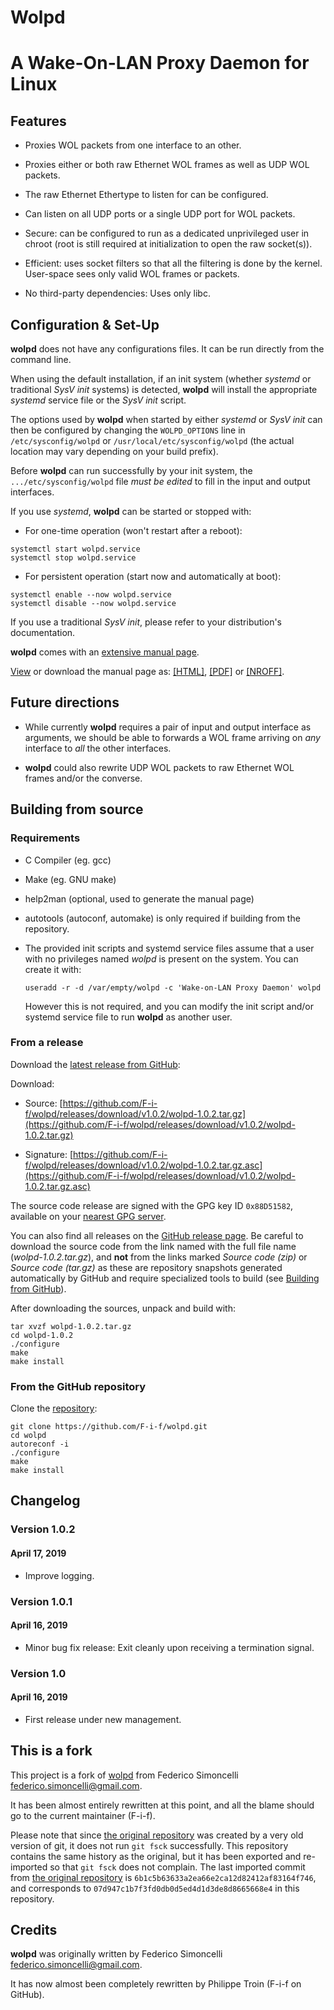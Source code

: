 Wolpd
=====
A Wake-On-LAN Proxy Daemon for Linux
====================================

## Features

* Proxies WOL packets from one interface to an other.

* Proxies either or both raw Ethernet WOL frames as well as UDP WOL
  packets.

* The raw Ethernet Ethertype to listen for can be configured.

* Can listen on all UDP ports or a single UDP port for WOL packets.

* Secure: can be configured to run as a dedicated unprivileged user in
  chroot (root is still required at initialization to open the raw
  socket(s)).

* Efficient: uses socket filters so that all the filtering is done by
  the kernel.  User-space sees only valid WOL frames or packets.

* No third-party dependencies: Uses only libc.

## Configuration & Set-Up

**wolpd** does not have any configurations files.  It can be run
directly from the command line.

When using the default installation, if an init system (whether
_systemd_ or traditional _SysV init_ systems) is detected, **wolpd** will
install the appropriate _systemd_ service file or the _SysV init_ script.

The options used by **wolpd** when started by either _systemd_ or
_SysV init_ can then be configured by changing the `WOLPD_OPTIONS`
line in `/etc/sysconfig/wolpd` or `/usr/local/etc/sysconfig/wolpd`
(the actual location may vary depending on your build prefix).

Before **wolpd** can run successfully by your init system, the
`.../etc/sysconfig/wolpd` file *must be edited* to fill in the input
and output interfaces.

If you use _systemd_, **wolpd** can be started or stopped with:

* For one-time operation (won't restart after a reboot):
``` shell
systemctl start wolpd.service
systemctl stop wolpd.service
```

* For persistent operation (start now and automatically at boot):

``` shell
systemctl enable --now wolpd.service
systemctl disable --now wolpd.service
```

If you use a traditional _SysV init_, please refer to your
distribution's documentation.

**wolpd** comes with an [extensive manual
page](https://htmlpreview.github.io/?https://raw.githubusercontent.com/F-i-f/wolpd/master/wolpd.8.html).

[View](https://htmlpreview.github.io/?https://raw.githubusercontent.com/F-i-f/wolpd/master/wolpd.8.html) or
download the manual page as:
[[HTML]](https://raw.githubusercontent.com/F-i-f/wolpd/master/wolpd.8.html),
[[PDF]](https://raw.githubusercontent.com/F-i-f/wolpd/master/wolpd.8.pdf) or
[[NROFF]](https://raw.githubusercontent.com/F-i-f/wolpd/master/wolpd.8).

## Future directions

* While currently **wolpd** requires a pair of input and output
  interface as arguments, we should be able to forwards a WOL frame
  arriving on _any_ interface to _all_ the other interfaces.

* **wolpd** could also rewrite UDP WOL packets to raw Ethernet WOL
  frames and/or the converse.

## Building from source

### Requirements

* C Compiler (eg. gcc)

* Make (eg. GNU make)

* help2man (optional, used to generate the manual page)

* autotools (autoconf, automake) is only required if building from the
  repository.

* The provided init scripts and systemd service files assume that a
  user with no privileges named _wolpd_ is present on the system.  You
  can create it with:
  ```shell
  useradd -r -d /var/empty/wolpd -c 'Wake-on-LAN Proxy Daemon' wolpd
  ```
  However this is not required, and you can modify the init script
  and/or systemd service file to run **wolpd** as another user.

### From a release

Download the [latest release from
GitHub](https://github.com/F-i-f/wolpd/releases/download/v1.0.2/wolpd-1.0.2.tar.gz):

Download:

* Source:
  [https://github.com/F-i-f/wolpd/releases/download/v1.0.2/wolpd-1.0.2.tar.gz](https://github.com/F-i-f/wolpd/releases/download/v1.0.2/wolpd-1.0.2.tar.gz)

* Signature:
  [https://github.com/F-i-f/wolpd/releases/download/v1.0.2/wolpd-1.0.2.tar.gz.asc](https://github.com/F-i-f/wolpd/releases/download/v1.0.2/wolpd-1.0.2.tar.gz.asc)

The source code release are signed with the GPG key ID `0x88D51582`,
available on your [nearest GPG server](https://pgp.mit.edu/).

You can also find all releases on the [GitHub release
page](https://github.com/F-i-f/wolpd/releases/).  Be careful to
download the source code from the link named with the full file name
(_wolpd-1.0.2.tar.gz_), and **not** from the links marked _Source code
(zip)_ or _Source code (tar.gz)_ as these are repository snapshots
generated automatically by GitHub and require specialized tools to
build (see [Building from GitHub](#from-the-github-repository)).

After downloading the sources, unpack and build with:
``` shell
tar xvzf wolpd-1.0.2.tar.gz
cd wolpd-1.0.2
./configure
make
make install
```

### From the GitHub repository

Clone the [repository](https://github.com/F-i-f/wolpd.git):

``` shell
git clone https://github.com/F-i-f/wolpd.git
cd wolpd
autoreconf -i
./configure
make
make install
```

## Changelog

### Version 1.0.2
#### April 17, 2019

* Improve logging.

### Version 1.0.1
#### April 16, 2019

* Minor bug fix release: Exit cleanly upon receiving a termination
  signal.

### Version 1.0
#### April 16, 2019

* First release under new management.

## This is a fork

This project is a fork of [wolpd](https://github.com/simon3z/wolpd)
from Federico Simoncelli <federico.simoncelli@gmail.com>.

It has been almost entirely rewritten at this point, and all the blame
should go to the current maintainer (F-i-f).

Please note that since [the original
repository](https://github.com/simon3z/wolpd) was created by a very
old version of git, it does not run `git fsck` successfully.  This
repository contains the same history as the original, but it has been
exported and re-imported so that `git fsck` does not complain.  The
last imported commit from [the original
repository](https://github.com/simon3z/wolpd) is
`6b1c5b63633a2ea66e2ca12d82412af83164f746`, and corresponds to
`07d947c1b7f3fd0db0d5ed4d1d3de8d8665668e4` in this repository.

## Credits

**wolpd** was originally written by Federico Simoncelli <federico.simoncelli@gmail.com>.

It has now almost been completely rewritten by Philippe Troin (F-i-f on GitHub).

<!--  LocalWords:  WOL UDP Ethertype chroot libc wolpd init eg untar
 -->
<!--  LocalWords:  systemd NROFF gcc help2man autotools autoconf GPG
 -->
<!--  LocalWords:  automake Changelog Simoncelli Troin gz github SysV
 -->
